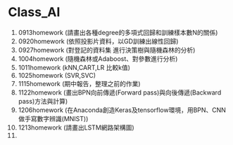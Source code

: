 # Class_AI

01. 0913homework (請畫出各種degree的多項式回歸和訓練樣本數N的關係)
02. 0920homework (依照投影片資料，以GD訓練出線性回歸)
03. 0927homework (對登記的資料集 進行決策樹與隨機森林的分析)
04. 1004homework (隨機森林或Adaboost、對參數進行分析)
05. 1011homework (kNN,CART,LR 比較k值)
06. 1025homework (SVR,SVC)
07. 1115homework (期中報告，整理之前的作業)
08. 1122homework (畫出BPN向前傳遞(Forward pass)與向後傳遞(Backward pass)方法與計算)
09. 1206homework (在Anaconda創造Keras及tensorflow環境，用BPN、CNN做手寫數字辨識(MNIST))
10. 1213homework (請畫出LSTM網路架構圖)
11. 

